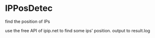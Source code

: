 # IPPosDetec
find the position of IPs

use the free API of ipip.net to find some ips' position.
output to result.log

